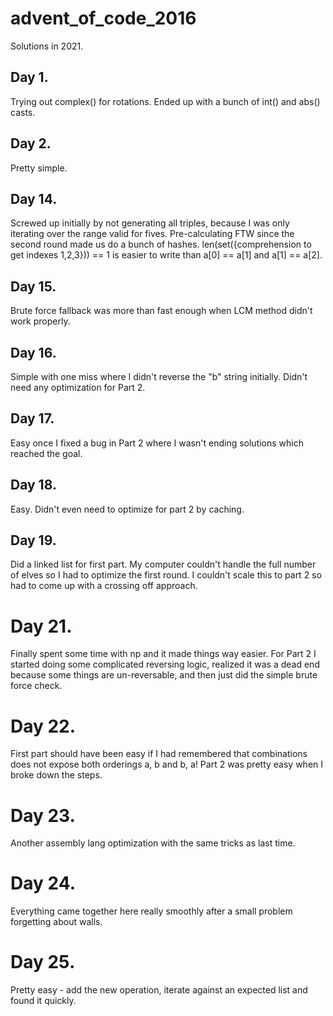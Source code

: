 # advent_of_code_2016

Solutions in 2021.

## Day 1.
Trying out complex() for rotations. Ended up with a bunch of int() and abs() casts.

## Day 2.
Pretty simple.

## Day 14.
Screwed up initially by not generating all triples, because I was only iterating over the range valid for fives.
Pre-calculating FTW since the second round made us do a bunch of hashes.
len(set({comprehension to get indexes 1,2,3})) == 1 is easier to write than a[0] == a[1] and a[1] == a[2].

## Day 15.
Brute force fallback was more than fast enough when LCM method didn't work properly.

## Day 16.
Simple with one miss where I didn't reverse the "b" string initially.
Didn't need any optimization for Part 2.

## Day 17.
Easy once I fixed a bug in Part 2 where I wasn't ending solutions which reached the goal.

## Day 18.
Easy. Didn't even need to optimize for part 2 by caching.

## Day 19.
Did a linked list for first part. My computer couldn't handle the full number of elves so I had to optimize the first round. I couldn't scale this to part 2 so had to come up with a crossing off approach.

# Day 21.
Finally spent some time with np and it made things way easier. For Part 2 I started doing some complicated reversing logic, realized it was a dead end because some things are un-reversable, and then just did the simple brute force check. 

# Day 22.
First part should have been easy if I had remembered that combinations does not expose both orderings a, b and b, a! Part 2 was pretty easy when I broke down the steps.

# Day 23.
Another assembly lang optimization with the same tricks as last time.

# Day 24.
Everything came together here really smoothly after a small problem forgetting about walls.

# Day 25.
Pretty easy - add the new operation, iterate against an expected list and found it quickly.
